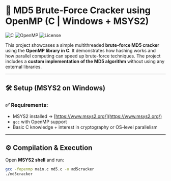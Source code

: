 # 🔐 MD5 Brute-Force Cracker using OpenMP (C | Windows + MSYS2)

![C](https://img.shields.io/badge/Language-C-blue?style=for-the-badge)
![OpenMP](https://img.shields.io/badge/OpenMP-Enabled-green?style=for-the-badge)
![License](https://img.shields.io/badge/License-MIT-brightgreen?style=for-the-badge)

This project showcases a simple multithreaded **brute-force MD5 cracker** using the **OpenMP library in C**. It demonstrates how hashing works and how parallel computing can speed up brute-force techniques. The project includes a **custom implementation of the MD5 algorithm** without using any external libraries.

---

## 🛠 Setup (MSYS2 on Windows)

### ✅ Requirements:
- MSYS2 installed → [https://www.msys2.org/](https://www.msys2.org/)
- `gcc` with OpenMP support  
- Basic C knowledge + interest in cryptography or OS-level parallelism

---

## ⚙️ Compilation & Execution

Open **MSYS2 shell** and run:

```bash
gcc -fopenmp main.c md5.c -o md5cracker
./md5cracker


